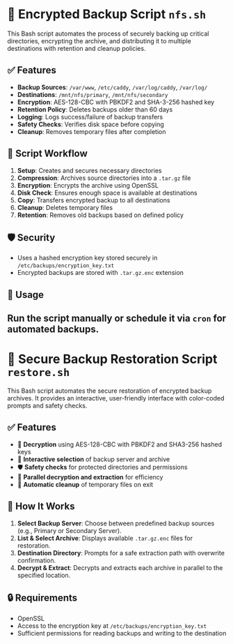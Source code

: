 # 🔐 Encrypted Backup Script `nfs.sh`

This Bash script automates the process of securely backing up critical directories, encrypting the archive, and distributing it to multiple destinations with retention and cleanup policies.

## ✅ Features

- **Backup Sources**: `/var/www`, `/etc/caddy`, `/var/log/caddy`, `/var/log/`
- **Destinations**: `/mnt/nfs/primary`, `/mnt/nfs/secondary`
- **Encryption**: AES-128-CBC with PBKDF2 and SHA-3-256 hashed key
- **Retention Policy**: Deletes backups older than 60 days
- **Logging**: Logs success/failure of backup transfers
- **Safety Checks**: Verifies disk space before copying
- **Cleanup**: Removes temporary files after completion

## 🧩 Script Workflow

1. **Setup**: Creates and secures necessary directories
2. **Compression**: Archives source directories into a `.tar.gz` file
3. **Encryption**: Encrypts the archive using OpenSSL
4. **Disk Check**: Ensures enough space is available at destinations
5. **Copy**: Transfers encrypted backup to all destinations
6. **Cleanup**: Deletes temporary files
7. **Retention**: Removes old backups based on defined policy

## 🛡️ Security

- Uses a hashed encryption key stored securely in `/etc/backups/encryption_key.txt`
- Encrypted backups are stored with `.tar.gz.enc` extension

## 📌 Usage

Run the script manually or schedule it via `cron` for automated backups.
----------------------------------------------------------------------------
# 🔄 Secure Backup Restoration Script `restore.sh`

This Bash script automates the secure restoration of encrypted backup archives. It provides an interactive, user-friendly interface with color-coded prompts and safety checks.

## ✅ Features
- 🔐 **Decryption** using AES-128-CBC with PBKDF2 and SHA3-256 hashed keys
- 📁 **Interactive selection** of backup server and archive
- 🛡️ **Safety checks** for protected directories and permissions
- 🧵 **Parallel decryption and extraction** for efficiency
- 🧹 **Automatic cleanup** of temporary files on exit

## 🧰 How It Works
1. **Select Backup Server**: Choose between predefined backup sources (e.g., Primary or Secondary Server).
2. **List & Select Archive**: Displays available `.tar.gz.enc` files for restoration.
3. **Destination Directory**: Prompts for a safe extraction path with overwrite confirmation.
4. **Decrypt & Extract**: Decrypts and extracts each archive in parallel to the specified location.

## 🔒 Requirements
- OpenSSL
- Access to the encryption key at `/etc/backups/encryption_key.txt`
- Sufficient permissions for reading backups and writing to the destination
